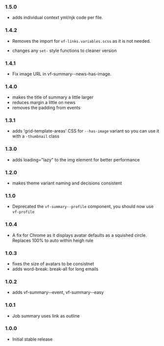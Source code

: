 ### 1.5.0

* adds individual context yml/njk code per file.

### 1.4.2

* Removes the import for `vf-links.variables.scss` as it is not needed.

* changes any `set-` style functions to cleaner version
### 1.4.1

* Fix image URL in vf-summary--news-has-image.

### 1.4.0

* makes the title of summary a little larger
* reduces margin a little on news
* removes the padding from events

### 1.3.1

* adds 'grid-template-areas' CSS for `--has-image` variant so you can use it with a `-thumbnail` class

### 1.3.0

* adds loading="lazy" to the img element for better performance

### 1.2.0

* makes theme variant naming and decisions consistent

### 1.1.0

* Deprecated the `vf-summary--profile` component, you should now use `vf-profile`

### 1.0.4

* A fix for Chrome as it displays avatar defaults as a squished circle. Replaces 100% to auto within heigh rule

### 1.0.3

* fixes the size of avatars to be consistnet
* adds word-break: break-all for long emails

### 1.0.2

* adds vf-summary--event, vf-summary--easy

### 1.0.1

* Job summary uses link as outline

### 1.0.0

* Initial stable release
